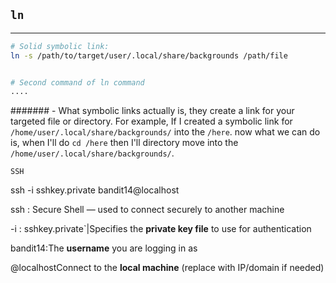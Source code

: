 ## `ln` 
---
```bash
# Solid symbolic link:
ln -s /path/to/target/user/.local/share/backgrounds /path/file


# Second command of ln command
....
```

####### - What symbolic links actually is, they create a link for your targeted file or directory. For example, If I created a symbolic link for `/home/user/.local/share/backgrounds/` into the `/here`. now what we can do is, when I'll do `cd /here` then I'll directory move into the `/home/user/.local/share/backgrounds/`.

```
SSH

```
ssh -i sshkey.private bandit14@localhost

ssh : Secure Shell — used to connect securely to another machine

-i : sshkey.private`|Specifies the **private key file** to use for authentication

bandit14:The **username** you are logging in as

@localhostConnect to the **local machine** (replace with IP/domain if needed)
```

